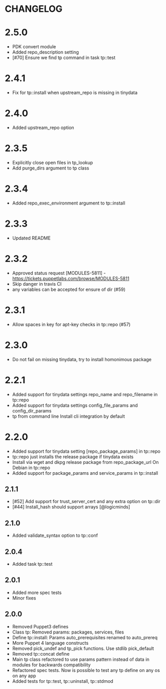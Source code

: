 # CHANGELOG

# 2.5.0
* PDK convert module
* Added repo_description setting
* [#70] Ensure we find tp command in task tp::test

# 2.4.1
* Fix for tp::install when upstream_repo is missing in tinydata

# 2.4.0
* Added upstream_repo option

# 2.3.5
* Explicitly close open files in tp_lookup
* Add purge_dirs argument to tp class

# 2.3.4
* Added repo_exec_environment argument to tp::install

# 2.3.3
* Updated README

# 2.3.2
* Approved status request [MODULES-5811] - https://tickets.puppetlabs.com/browse/MODULES-5811
* Skip danger in travis CI
* any variables can be accepted for ensure of dir (#59)

# 2.3.1
* Allow spaces in key for apt-key checks in tp::repo (#57)

# 2.3.0
* Do not fail on missing tinydata, try to install homonimous package

# 2.2.1
* Added support for tinydata settings repo_name and repo_filename in tp::repo 
* Added support for tinydata settings config_file_params and config_dir_params
* tp from command line Install cli integration by default

# 2.2.0
* Added support for tinydata setting [repo_package_params] in tp::repo 
* tp::repo just installs the release package if tinydata exists
* Install via wget and dkpg release package from repo_package_url On Debian in tp::repo
* Added support for package_params and service_params in tp::install

## 2.1.1

* [#52] Add support for trust_server_cert and any extra option on tp::dir
* [#44] Install_hash should support arrays [@logicminds]

## 2.1.0

* Added validate_syntax option to tp::conf

## 2.0.4

* Added task tp::test

## 2.0.1

* Added more spec tests
* Minor fixes

## 2.0.0

* Removed Puppet3 defines
* Class tp: Removed params: packages, services, files
* Define tp::install: Params auto_prerequisites renamed to auto_prereq
* More Puppet 4 language constructs
* Removed pick_undef and tp_pick functions. Use stdlib pick_default
* Removed tp::concat define
* Main tp class refactored to use params pattern instead of data in modules for backwards compatibility
* Refactored spec tests. Now is possible to test any tp define on any os on any app
* Added tests for tp::test, tp::uninstall, tp::stdmod

